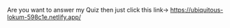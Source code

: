 Are you want to answer my Quiz then just click this link-> https://ubiquitous-lokum-598c1e.netlify.app/
